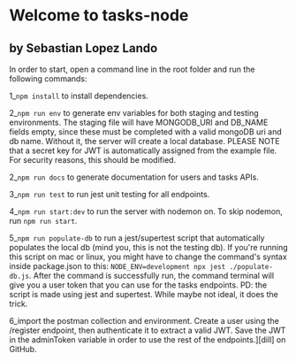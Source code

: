 # Welcome to tasks-node

## by Sebastian Lopez Lando

In order to start, open a command line in the root folder and run the following commands:

1\_`npm install` to install dependencies.

2\_`npm run env` to generate env variables for both staging and testing environments. The staging file will have MONGODB_URI and DB_NAME fields empty, since these must be completed with a valid mongoDB uri and db name. Without it, the server will create a local database. PLEASE NOTE that a secret key for JWT is automatically assigned from the example file. For security reasons, this should be modified.

2\_`npm run docs` to generate documentation for users and tasks APIs.

3\_`npm run test` to run jest unit testing for all endpoints.

4\_`npm run start:dev` to run the server with nodemon on. To skip nodemon, run `npm run start`.

5\_`npm run populate-db` to run a jest/supertest script that automatically populates the local db (mind you, this is not the testing db). If you're running this script on mac or linux, you might have to change the command's syntax inside package.json to this: `NODE_ENV=development npx jest ./populate-db.js`. After the command is successfully run, the command terminal will give you a user token that you can use for the tasks endpoints. PD: the script is made using jest and supertest. While maybe not ideal, it does the trick.

6_import the postman collection and environment. Create a user using the /register endpoint, then authenticate it to extract a valid JWT. Save the JWT in the adminToken variable in order to use the rest of the endpoints.][dill]
on GitHub.
